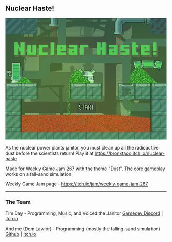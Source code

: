 ## Nuclear Haste!  

![GameTitleScreenImage](title.png)

As the nuclear power plants janitor, you must clean up all the radioactive dust before the scientists return!
Play it at https://bronxtaco.itch.io/nuclear-haste

Made for Weekly Game Jam 267 with the theme "Dust". The core gameplay works on a fall-sand simulation

Weekly Game Jam page - https://itch.io/jam/weekly-game-jam-267

---

### The Team
Tim Day - Programming, Music, and Voiced the Janitor 
[Gamedev Discord](https://discord.com/invite/NB542RwpJR) | [itch.io](https://bronxtaco.itch.io/)

And me (Dom Lawlor) - Programming (mostly the falling-sand simulation)
[Github](https://github.com/domlawlor) | [itch.io](https://itch.io/profile/dom-lawlor)


